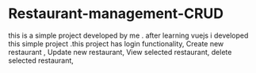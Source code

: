 # Restaurant-management-CRUD
this is a simple project developed by me . after learning vuejs i developed this simple project .this project has
login functionality,
Create new restaurant , 
Update new restaurant,
View selected restaurant,
delete selected restaurant,

